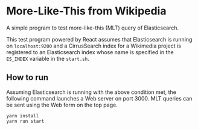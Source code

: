 # More-Like-This from Wikipedia

A simple program to test more-like-this (MLT) query of Elasticsearch.

This test program powered by React assumes that
Elasticsearch is running on `localhost:9200` and
a CirrusSearch index for a Wikimedia project is registered to
an Elasticsearch index whose name is specified in the `ES_INDEX` variable
in the `start.sh`.

## How to run

Assuming Elasticsearch is running with the above condition met,
the following command launches a Web server on port 3000.
MLT queries can be sent using the Web form on the top page.

```
yarn install
yarn run start
```

